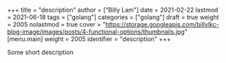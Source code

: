 +++
title = "description"
author = ["Billy Lam"]
date = 2021-02-22
lastmod = 2021-06-18
tags = ["golang"]
categories = ["golang"]
draft = true
weight = 2005
nolastmod = true
cover = "https://storage.googleapis.com/billylkc-blog-image/images/posts/4-functional-options/thumbnails.jpg"
[menu.main]
  weight = 2005
  identifier = "description"
+++

Some short description

<!--more-->
